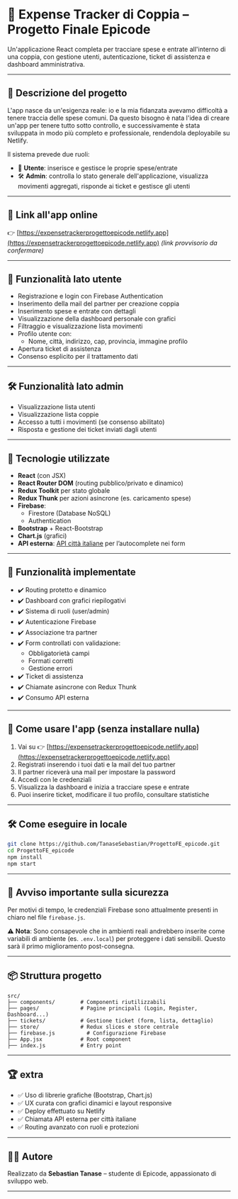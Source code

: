 # 💸 Expense Tracker di Coppia – Progetto Finale Epicode

Un'applicazione React completa per tracciare spese e entrate all'interno di una coppia, con gestione utenti, autenticazione, ticket di assistenza e dashboard amministrativa.

---

## 📖 Descrizione del progetto

L'app nasce da un'esigenza reale: io e la mia fidanzata avevamo difficoltà a tenere traccia delle spese comuni. Da questo bisogno è nata l'idea di creare un'app per tenere tutto sotto controllo, e successivamente è stata sviluppata in modo più completo e professionale, rendendola deployabile su Netlify.

Il sistema prevede due ruoli:
- 👤 **Utente**: inserisce e gestisce le proprie spese/entrate
- 🛠 **Admin**: controlla lo stato generale dell'applicazione, visualizza movimenti aggregati, risponde ai ticket e gestisce gli utenti

---

## 🚀 Link all'app online

👉 [https://expensetrackerprogettoepicode.netlify.app](https://expensetrackerprogettoepicode.netlify.app) *(link provvisorio da confermare)*

---

## 👤 Funzionalità lato utente

- Registrazione e login con Firebase Authentication
- Inserimento della mail del partner per creazione coppia
- Inserimento spese e entrate con dettagli
- Visualizzazione della dashboard personale con grafici
- Filtraggio e visualizzazione lista movimenti
- Profilo utente con:
  - Nome, città, indirizzo, cap, provincia, immagine profilo
- Apertura ticket di assistenza
- Consenso esplicito per il trattamento dati

---

## 🛠 Funzionalità lato admin

- Visualizzazione lista utenti
- Visualizzazione lista coppie
- Accesso a tutti i movimenti (se consenso abilitato)
- Risposta e gestione dei ticket inviati dagli utenti

---

## 🧪 Tecnologie utilizzate

- **React** (con JSX)
- **React Router DOM** (routing pubblico/privato e dinamico)
- **Redux Toolkit** per stato globale
- **Redux Thunk** per azioni asincrone (es. caricamento spese)
- **Firebase**:
  - Firestore (Database NoSQL)
  - Authentication
- **Bootstrap** + React-Bootstrap
- **Chart.js** (grafici)
- **API esterna**: [API città italiane](https://comuni-ita-api.vercel.app) per l’autocomplete nei form

---

## 🧩 Funzionalità implementate

- ✔️ Routing protetto e dinamico
- ✔️ Dashboard con grafici riepilogativi
- ✔️ Sistema di ruoli (user/admin)
- ✔️ Autenticazione Firebase
- ✔️ Associazione tra partner
- ✔️ Form controllati con validazione:
  - Obbligatorietà campi
  - Formati corretti
  - Gestione errori
- ✔️ Ticket di assistenza
- ✔️ Chiamate asincrone con Redux Thunk
- ✔️ Consumo API esterna

---

## 🧪 Come usare l'app (senza installare nulla)

1. Vai su 👉 [https://expensetrackerprogettoepicode.netlify.app](https://expensetrackerprogettoepicode.netlify.app)
2. Registrati inserendo i tuoi dati e la mail del tuo partner
3. Il partner riceverà una mail per impostare la password
4. Accedi con le credenziali
5. Visualizza la dashboard e inizia a tracciare spese e entrate
6. Puoi inserire ticket, modificare il tuo profilo, consultare statistiche

---

## 🛠️ Come eseguire in locale

```bash
git clone https://github.com/TanaseSebastian/ProgettoFE_epicode.git
cd ProgettoFE_epicode
npm install
npm start
```

---

## 🔐 Avviso importante sulla sicurezza

Per motivi di tempo, le credenziali Firebase sono attualmente presenti in chiaro nel file `firebase.js`.

⚠️ **Nota**: Sono consapevole che in ambienti reali andrebbero inserite come variabili di ambiente (es. `.env.local`) per proteggere i dati sensibili. Questo sarà il primo miglioramento post-consegna.

---

## 📦 Struttura progetto

```
src/
├── components/        # Componenti riutilizzabili
├── pages/             # Pagine principali (Login, Register, Dashboard...)
├── tickets/           # Gestione ticket (form, lista, dettaglio)
├── store/             # Redux slices e store centrale
├── firebase.js          # Configurazione Firebase
├── App.jsx            # Root component
├── index.js           # Entry point
```

---

## 🏆 extra

- ✅ Uso di librerie grafiche (Bootstrap, Chart.js)
- ✅ UX curata con grafici dinamici e layout responsive
- ✅ Deploy effettuato su Netlify
- ✅ Chiamata API esterna per città italiane
- ✅ Routing avanzato con ruoli e protezioni

---

## 🙋‍♂️ Autore

Realizzato da **Sebastian Tanase** – studente di Epicode, appassionato di sviluppo web.

---
